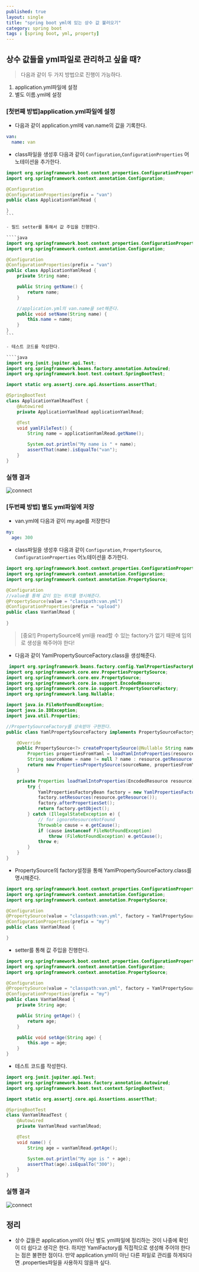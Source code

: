 ```yaml
---
published: true
layout: single
title: "spring boot yml에 있는 상수 값 불러오기"
category: spring boot
tags : [spring boot, yml, property]
---
```


## 상수 값들을 yml파일로 관리하고 싶을 때?
> 다음과 같이 두 가지 방법으로 진행이 가능하다.

1. application.yml파일에 설정
2. 별도 이름.yml에 설정

### [첫번째 방법]application.yml파일에 설정

- 다음과 같이 application.yml에 van.name의 값을 기록한다.

````yml
van:
  name: van
````

- class파일을 생성후 다음과 같이 `Configuration`,`ConfigurationProperties` 어노테이션을 추가한다.

````java
import org.springframework.boot.context.properties.ConfigurationProperties;
import org.springframework.context.annotation.Configuration;

@Configuration
@ConfigurationProperties(prefix = "van")
public class ApplicationYamlRead {

}
```

- 필드 setter를 통해서 값 주입을 진행한다.

````java
import org.springframework.boot.context.properties.ConfigurationProperties;
import org.springframework.context.annotation.Configuration;

@Configuration
@ConfigurationProperties(prefix = "van")
public class ApplicationYamlRead {
    private String name;

    public String getName() {
        return name;
    }

    //application.yml의 van.name을 set해준다.
    public void setName(String name) {
        this.name = name;
    }
}
```

- 테스트 코드를 작성한다.

````java
import org.junit.jupiter.api.Test;
import org.springframework.beans.factory.annotation.Autowired;
import org.springframework.boot.test.context.SpringBootTest;

import static org.assertj.core.api.Assertions.assertThat;

@SpringBootTest
class ApplicationYamlReadTest {
    @Autowired
    private ApplicationYamlRead applicationYamlRead;

    @Test
    void yamlFileTest() {
        String name = applicationYamlRead.getName();

        System.out.println("My name is " + name);
        assertThat(name).isEqualTo("van");
    }
}
````

### 실행 결과
![connect](/image/yml_name.png)



### [두번째 방법] 별도 yml파일에 저장

- van.yml에 다음과 같이 my.age를 저장한다

````yml
my:
  age: 300
````

- class파일을 생성후 다음과 같이 `Configuration`, `PropertySource`, `ConfigurationProperties` 어노테이션을 추가한다.

````java
import org.springframework.boot.context.properties.ConfigurationProperties;
import org.springframework.context.annotation.Configuration;
import org.springframework.context.annotation.PropertySource;

@Configuration
//value를 통해 값이 있는 위치를 명시해준다.
@PropertySource(value = "classpath:van.yml")
@ConfigurationProperties(prefix = "upload")
public class VanYamlRead {
    
}
````

> [중요!] PropertySource에 yml을 read할 수 있는 factory가 없기 때문에 임의로 생성을 해주어야 한다!

- 다음과 같이 YamlPropertySourceFactory.class을 생성해준다.

````java
 import org.springframework.beans.factory.config.YamlPropertiesFactoryBean;
import org.springframework.core.env.PropertiesPropertySource;
import org.springframework.core.env.PropertySource;
import org.springframework.core.io.support.EncodedResource;
import org.springframework.core.io.support.PropertySourceFactory;
import org.springframework.lang.Nullable;

import java.io.FileNotFoundException;
import java.io.IOException;
import java.util.Properties;

//PropertySourceFactory를 상속받아 구현한다.
public class YamlPropertySourceFactory implements PropertySourceFactory {

    @Override
    public PropertySource<?> createPropertySource(@Nullable String name, EncodedResource resource) throws IOException {
        Properties propertiesFromYaml = loadYamlIntoProperties(resource);
        String sourceName = name != null ? name : resource.getResource().getFilename();
        return new PropertiesPropertySource(sourceName, propertiesFromYaml);
    }

    private Properties loadYamlIntoProperties(EncodedResource resource) throws FileNotFoundException {
        try {
            YamlPropertiesFactoryBean factory = new YamlPropertiesFactoryBean();
            factory.setResources(resource.getResource());
            factory.afterPropertiesSet();
            return factory.getObject();
        } catch (IllegalStateException e) {
            // for ignoreResourceNotFound
            Throwable cause = e.getCause();
            if (cause instanceof FileNotFoundException)
                throw (FileNotFoundException) e.getCause();
            throw e;
        }
    }
}
````

- PropertySource의 factory설정을 통해 YamlPropertySourceFactory.class를 명시해준다.

````java
import org.springframework.boot.context.properties.ConfigurationProperties;
import org.springframework.context.annotation.Configuration;
import org.springframework.context.annotation.PropertySource;

@Configuration
@PropertySource(value = "classpath:van.yml", factory = YamlPropertySourceFactory.class)
@ConfigurationProperties(prefix = "my")
public class VanYamlRead {

}
````

- setter를 통해 값 주입을 진행한다.

````java
import org.springframework.boot.context.properties.ConfigurationProperties;
import org.springframework.context.annotation.Configuration;
import org.springframework.context.annotation.PropertySource;

@Configuration
@PropertySource(value = "classpath:van.yml", factory = YamlPropertySourceFactory.class)
@ConfigurationProperties(prefix = "my")
public class VanYamlRead {
    private String age;

    public String getAge() {
        return age;
    }

    public void setAge(String age) {
        this.age = age;
    }
}
````

- 테스트 코드를 작성한다.

````java
import org.junit.jupiter.api.Test;
import org.springframework.beans.factory.annotation.Autowired;
import org.springframework.boot.test.context.SpringBootTest;

import static org.assertj.core.api.Assertions.assertThat;

@SpringBootTest
class VanYamlReadTest {
    @Autowired
    private VanYamlRead vanYamlRead;

    @Test
    void name() {
        String age = vanYamlRead.getAge();

        System.out.println("My age is " + age);
        assertThat(age).isEqualTo("300");
    }
}
````

### 실행 결과
![connect](/image/yml_age.png)


## 정리

- 상수 값들은 application.yml이 아닌 별도 yml파일에 정리하는 것이 나중에 확인이 더 쉽다고 생각은 한다. 하지만 YamlFactory를 직접적으로 생성해 주어야 한다는 점은 불편한 점이다.
만약 application.yml이 아닌 다른 파일로 관리를 하게되다면 .properties파일을 사용하지 않을까 싶다.
